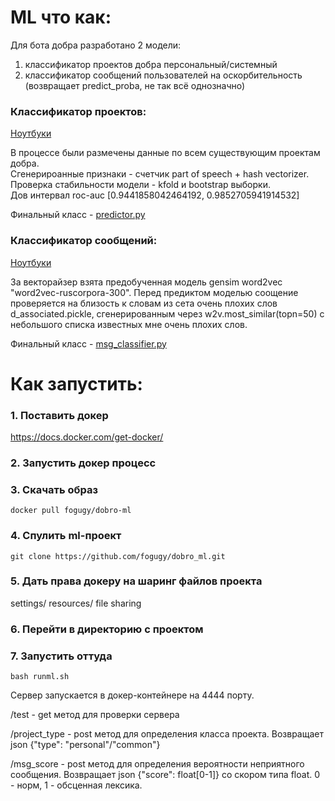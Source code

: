 # ML что как:
Для бота добра разработано 2 модели:
1. классификатор проектов добра персональный/системный
2. классификатор сообщений пользователей на оскорбительность (возвращает predict_proba, не так всё однозначно)

### Классификатор проектов:

[Ноутбуки](./notebooks_proj/)

В процессе были размечены данные по всем существующим проектам добра.  
Сгенерироанные признаки - счетчик part of speech + hash vectorizer.  
Проверка стабильности модели - kfold и bootstrap выборки.  
Дов интервал roc-auc [0.9441858042464192, 0.9852705941914532]

Финальный класс - [predictor.py](./predictor.py)


### Классификатор сообщений:

[Ноутбуки](./notebooks_msg/)

За векторайзер взята предобученная модель gensim word2vec "word2vec-ruscorpora-300".
Перед предиктом моделью соощение проверяется на близость к словам из сета очень плохих слов d_associated\.pickle, сгенерированным через w2v.most_similar(topn=50) с небольшого списка известных мне очень плохих слов.

Финальный класс - [msg_classifier.py](./msg_classifier.py)



# Как запустить:


### 1. Поставить докер
https://docs.docker.com/get-docker/

### 2. Запустить докер процесс

### 3. Скачать образ 

```
docker pull fogugy/dobro-ml
```

### 4. Спулить ml-проект
```
git clone https://github.com/fogugy/dobro_ml.git
```

### 5. Дать права докеру на шаринг файлов проекта
settings/ resources/ file sharing

### 6. Перейти в директорию с проектом

### 7. Запустить оттуда 
```
bash runml.sh
```

Сервер запускается в докер-контейнере на 4444 порту.

/test - get метод для проверки сервера

/project_type - post метод для определения класса проекта. Возвращает json 
{"type": "personal"/"common"}

/msg_score - post метод для определения вероятности неприятного сообщения. Возвращает json 
{"score": float[0-1]} со скором типа float. 0 - норм, 1 - обсценная лексика.
